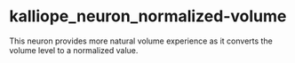 # kalliope_neuron_normalized-volume
This neuron provides more natural volume experience as it converts the volume level to a normalized value.
